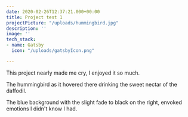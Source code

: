 ```yaml
---
date: 2020-02-26T12:37:21.000+00:00
title: Project test 1
projectPicture: "/uploads/hummingbird.jpg"
description: ''
image: ''
tech_stack:
- name: Gatsby
  icon: "/uploads/gatsbyIcon.png"

---
```

This project nearly made me cry, I enjoyed it so much.

The hummingbird as it hovered there drinking the sweet nectar of the daffodil.

The blue background with the slight fade to black on the right, envoked emotions I didn't know I had.
